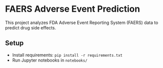 # FAERS Adverse Event Prediction

This project analyzes FDA Adverse Event Reporting System (FAERS) data to predict drug side effects.

## Setup
- Install requirements: `pip install -r requirements.txt`
- Run Jupyter notebooks in `notebooks/`
